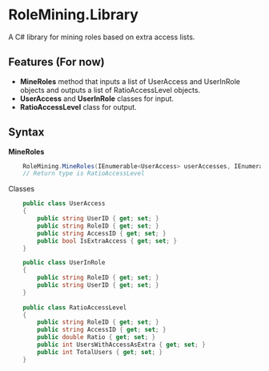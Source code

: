 # RoleMining.Library

A C# library for mining roles based on extra access lists.

## Features (For now)
- **MineRoles** method that inputs a list of UserAccess and UserInRole objects and outputs a list of RatioAccessLevel objects.
- **UserAccess** and **UserInRole** classes for input.
- **RatioAccessLevel** class for output.

## Syntax
**MineRoles**
```csharp
	RoleMining.MineRoles(IEnumerable<UserAccess> userAccesses, IEnumerable<UserInRole> userInRoles)
	// Return type is RatioAccessLevel
```

Classes
```csharp
    public class UserAccess
	{
		public string UserID { get; set; }
		public string RoleID { get; set; }
		public string AccessID { get; set; }
		public bool IsExtraAccess { get; set; }
	}

    public class UserInRole
	{
		public string RoleID { get; set; }
		public string UserID { get; set; }
	}
	
    public class RatioAccessLevel
	{
		public string RoleID { get; set; }
		public string AccessID { get; set; }
		public double Ratio { get; set; }
		public int UsersWithAccessAsExtra { get; set; }
		public int TotalUsers { get; set; }
	}
```
